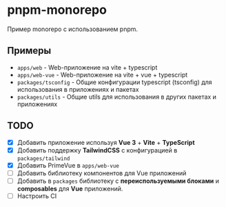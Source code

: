 # pnpm-monorepo

Пример monorepo с использованием pnpm.

## Примеры

- `apps/web` - Web-приложение на vite + typescript
- `apps/web-vue` - Web-приложение на vite + vue + typescript
- `packages/tsconfig` - Общие конфигурации typescript (tsconfig) для использования в приложениях и пакетах
- `packages/utils` - Общие utils для использования в других пакетах и приложениях

## TODO

- [x] Добавить приложение используя __Vue 3__ + __Vite__ + __TypeScript__
- [x] Добавить поддержку __TailwindCSS__ с конфигурацией в `packages/tailwind`
- [x] Добавить PrimeVue в `apps/web-vue`
- [ ] Добавить библиотеку компонентов для Vue приложений
- [ ] Добавить в `packages` библиотеку с __переиспользуемыми блоками__ и __composables__ для __Vue__ приложений. 
- [ ] Настроить CI
